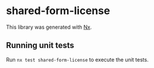 # shared-form-license

This library was generated with [Nx](https://nx.dev).

## Running unit tests

Run `nx test shared-form-license` to execute the unit tests.
